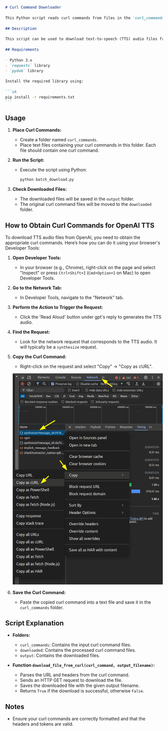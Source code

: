 ````markdown
# Curl Command Downloader

This Python script reads curl commands from files in the `curl_commands` folder, downloads the corresponding files, and saves them to the `output` folder. Once downloaded, the curl command file is moved to the `downloaded` folder. If the folders do not exist, they are created automatically.

## Description

This script can be used to download text-to-speech (TTS) audio files from chatGPT. By placing curl commands that request TTS audio files into the `curl_commands` folder, the script automates the download process and organizes the files for you.

## Requirements

- Python 3.x
- `requests` library
- `pydub` library

Install the required library using:

```sh
pip install -r requirements.txt
```
````

## Usage

1. **Place Curl Commands:**

   - Create a folder named `curl_commands`.
   - Place text files containing your curl commands in this folder. Each file should contain one curl command.

2. **Run the Script:**

   - Execute the script using Python:
     ```sh
     python batch_download.py
     ```

3. **Check Downloaded Files:**
   - The downloaded files will be saved in the `output` folder.
   - The original curl command files will be moved to the `downloaded` folder.

## How to Obtain Curl Commands for OpenAI TTS

To download TTS audio files from OpenAI, you need to obtain the appropriate curl commands. Here’s how you can do it using your browser's Developer Tools:

1. **Open Developer Tools:**

   - In your browser (e.g., Chrome), right-click on the page and select "Inspect" or press `Ctrl+Shift+I` (`Cmd+Option+I` on Mac) to open Developer Tools.

2. **Go to the Network Tab:**

   - In Developer Tools, navigate to the "Network" tab.

3. **Perform the Action to Trigger the Request:**

   - Click the 'Read Aloud' button under gpt's reply to generates the TTS audio.

4. **Find the Request:**

   - Look for the network request that corresponds to the TTS audio. It will typically be a `synthesize` request.

5. **Copy the Curl Command:**

   - Right-click on the request and select "Copy" -> "Copy as cURL".

   ![Copy as cURL](./images/get_curl_command.png)

6. **Save the Curl Command:**
   - Paste the copied curl command into a text file and save it in the `curl_commands` folder.

## Script Explanation

- **Folders:**

  - `curl_commands`: Contains the input curl command files.
  - `downloaded`: Contains the processed curl command files.
  - `output`: Contains the downloaded files.

- **Function `download_file_from_curl(curl_command, output_filename)`:**
  - Parses the URL and headers from the curl command.
  - Sends an HTTP GET request to download the file.
  - Saves the downloaded file with the given output filename.
  - Returns `True` if the download is successful, otherwise `False`.

## Notes

- Ensure your curl commands are correctly formatted and that the headers and tokens are valid.
